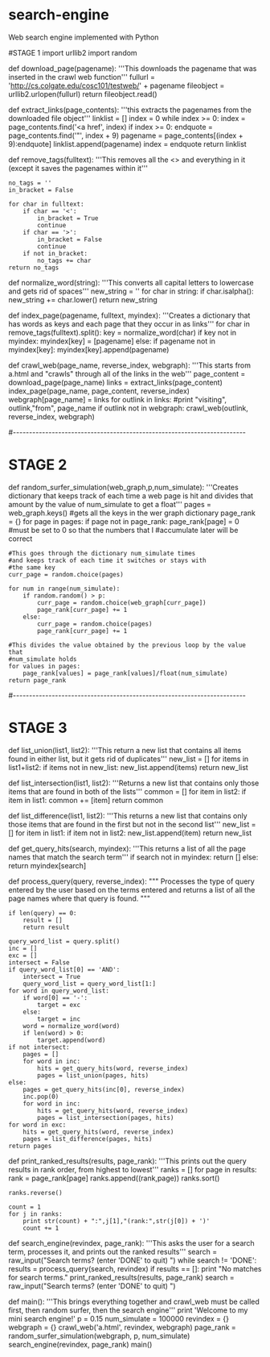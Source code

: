 # search-engine
Web search engine implemented with Python

#STAGE 1
import urllib2
import random

def download_page(pagename):
    '''This downloads the pagename that was inserted in the crawl web function'''
    fullurl = 'http://cs.colgate.edu/cosc101/testweb/' + pagename
    fileobject = urllib2.urlopen(fullurl)
    return fileobject.read()

def extract_links(page_contents):
    '''this extracts the pagenames from the downloaded file object'''
    linklist = []
    index = 0
    while index >= 0:
        index = page_contents.find('<a href', index)
        if index >= 0:
            endquote = page_contents.find('"', index + 9)
            pagename = page_contents[(index + 9):endquote]
            linklist.append(pagename)
            index = endquote
    return linklist

def remove_tags(fulltext):
    '''This removes all the <> and everything in it (except it saves the pagenames
       within it'''
    
    no_tags = ''
    in_bracket = False

    for char in fulltext:
        if char == '<':
            in_bracket = True
            continue
        if char == '>':
            in_bracket = False
            continue
        if not in_bracket:
            no_tags += char
    return no_tags

def normalize_word(string):
    '''This converts all capital letters to lowercase and gets rid of spaces'''
    new_string = ''
    for char in string:
        if char.isalpha():
            new_string += char.lower()
    return new_string

def index_page(pagename, fulltext, myindex):
    '''Creates a dictionary that has words as keys and each page that they occur
       in as links'''
    for char in remove_tags(fulltext).split():
        key = normalize_word(char)
        if key not in myindex:
            myindex[key] = [pagename]
        else:
            if pagename not in myindex[key]:
                myindex[key].append(pagename)        

def crawl_web(page_name, reverse_index, webgraph):
    '''This starts from a.html and "crawls" through all of the links in the web'''
    page_content = download_page(page_name)
    links = extract_links(page_content)
    index_page(page_name, page_content, reverse_index)
    webgraph[page_name] = links
    for outlink in links:
        #print "visiting", outlink,"from", page_name
        if outlink not in webgraph:
            crawl_web(outlink, reverse_index, webgraph)

#------------------------------------------------------------------------
# STAGE 2
def random_surfer_simulation(web_graph,p,num_simulate):
    '''Creates dictionary that keeps track of each time a web page is hit and divides
       that amount by the value of num_simulate to get a float'''
    pages = web_graph.keys() #gets all the keys in the wer graph dictionary
    page_rank = {}
    for page in pages:
        if page not in page_rank:
            page_rank[page] = 0 #must be set to 0 so that the numbers that I
                                #accumulate later will be correct

    #This goes through the dictionary num_simulate times
    #and keeps track of each time it switches or stays with
    #the same key
    curr_page = random.choice(pages)
        
    for num in range(num_simulate):
        if random.random() > p:
            curr_page = random.choice(web_graph[curr_page])
            page_rank[curr_page] += 1
        else:
            curr_page = random.choice(pages)
            page_rank[curr_page] += 1

    #This divides the value obtained by the previous loop by the value that
    #num_simulate holds
    for values in pages:
        page_rank[values] = page_rank[values]/float(num_simulate)
    return page_rank
#------------------------------------------------------------------------
# STAGE 3
def list_union(list1, list2):
    '''This return a new list that contains all items found in either list, but
       it gets rid of duplicates'''
    new_list = []
    for items in list1+list2:
        if items not in new_list:
            new_list.append(items)
    return new_list

def list_intersection(list1, list2):
    '''Returns a new list that contains only those items that are found in both
       of the lists'''
    common = []
    for item in list2:
        if item in list1:
            common += [item]
    return common

def list_difference(list1, list2):
    '''This returns a new list that contains only those items that are found in
       the first but not in the second list'''
    new_list = []
    for item in list1:
        if item not in list2:
            new_list.append(item)
    return new_list

def get_query_hits(search, myindex):
    '''This returns a list of all the page names that match the search term'''
    if search not in myindex:
        return []
    else:
        return myindex[search]

def process_query(query, reverse_index):
    """
    Processes the type of query entered by the user based on the terms entered
    and returns a list of all the page names where that query is found.
    """

    if len(query) == 0:
        result = []
        return result
    
    query_word_list = query.split()
    inc = []
    exc = []
    intersect = False
    if query_word_list[0] == 'AND':
        intersect = True
        query_word_list = query_word_list[1:]
    for word in query_word_list:
        if word[0] == '-':
            target = exc
        else:
            target = inc
        word = normalize_word(word)
        if len(word) > 0:
            target.append(word)
    if not intersect:
        pages = []
        for word in inc:
            hits = get_query_hits(word, reverse_index)
            pages = list_union(pages, hits)
    else:
        pages = get_query_hits(inc[0], reverse_index)
        inc.pop(0)
        for word in inc:
            hits = get_query_hits(word, reverse_index)
            pages = list_intersection(pages, hits)
    for word in exc:
        hits = get_query_hits(word, reverse_index)
        pages = list_difference(pages, hits)
    return pages

def print_ranked_results(results, page_rank):
    '''This prints out the query results in rank order, from highest to lowest'''
    ranks = []
    for page in results:
        rank = page_rank[page]
        ranks.append((rank,page))
    ranks.sort()
    
    ranks.reverse()
    
    count = 1
    for j in ranks:
        print str(count) + ":",j[1],"(rank:",str(j[0]) + ')'
        count += 1

def search_engine(revindex, page_rank):
    '''This asks the user for a search term, processes it, and prints out the
       ranked results'''
    search = raw_input("Search terms? (enter 'DONE' to quit) ")
    while search != 'DONE':
        results = process_query(search, revindex)
        if results == []:
            print "No matches for search terms."
        print_ranked_results(results, page_rank)
        search = raw_input("Search terms? (enter 'DONE' to quit) ")
        
def main():
    '''This brings everything together and crawl_web must be called first, then
       random surfer, then the search engine'''
    print 'Welcome to my mini search engine!'
    p = 0.15
    num_simulate = 100000
    revindex = {}
    webgraph = {}
    crawl_web('a.html', revindex, webgraph)
    page_rank = random_surfer_simulation(webgraph, p, num_simulate)
    search_engine(revindex, page_rank)
main()

